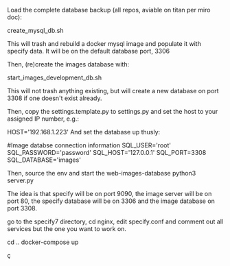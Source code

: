 Load the complete database backup (all repos, aviable on titan per miro doc):

create_mysql_db.sh

  This will trash and rebuild a docker mysql image and populate it with specify data. 
  It will be on the default database port, 3306

Then, (re)create the images database with:

start_images_development_db.sh

  This will not trash anything existing, but will create a new database on port 3308 
  if one doesn't exist already.

  Then, copy the settings.template.py to settings.py and set the host to your assigned IP number, e.g.:

HOST='192.168.1.223'
And set the database up thusly:

#Image databse connection information
SQL_USER='root'
SQL_PASSWORD='password'
SQL_HOST='127.0.0.1'
SQL_PORT=3308
SQL_DATABASE='images'



  Then, source the env and start the web-images-database 
python3 server.py 


The idea is that specify will be on port 9090, the image server will be on port 80, 
the specify database will be on 3306 and the image database on port 3308.

go to the specify7 directory, cd nginx, edit specify.conf and comment out all services but
the one you want to work on. 

cd ..
docker-compose up

ç

